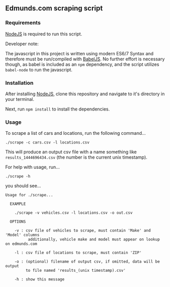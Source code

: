 ## Edmunds.com scraping script

### Requirements

[NodeJS](https://nodejs.org/en/) is required to run this script.

Developer note:

The javascript in this project is written using modern ES6/7 Syntax
and therefore must be run/compiled with [BabelJS](https://babeljs.io/). No further
effort is necessary though, as babel is included as an `npm` dependency, and
the script utilizes `babel-node` to run the javascript.

### Installation

After installing [NodeJS](https://nodejs.org/en/), clone this repository and
navigate to it's directory in your terminal.

Next, run `npm install` to install the dependencies.

### Usage

To scrape a list of cars and locations, run the following command...

```shell
./scrape -c cars.csv -l locations.csv
```

This will produce an output csv file with a name something like `results_1444696434.csv`
(the number is the current unix timestamp).

For help with usage, run...

```shell
./scrape -h
```

you should see...

```
Usage for ./scrape...

  EXAMPLE

    ./scrape -v vehicles.csv -l locations.csv -o out.csv

  OPTIONS

    -v : csv file of vehicles to scrape, must contain 'Make' and 'Model' columns
          additionally, vehicle make and model must appear on lookup on edmunds.com

    -l : csv file of locations to scrape, must contain 'ZIP'

    -o : (optional) filename of output csv, if omitted, data will be output
         to file named 'results_(unix timestamp).csv'

    -h : show this message
```
